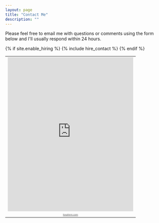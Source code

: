 ```yaml
---
layout: page
title: "Contact Me"
description: ""
---
```


Please feel free to email me with questions or comments using the form below and I'll usually respond within 24 hours.

{% if site.enable_hiring %}
{% include hire_contact %}
{% endif %}

<div>
<table cellspacing="0" cellpadding="0" border="0"><tr><td><iframe width="400" height="490" frameborder="0" src="http://www.foxyform.com/form.php?id=293666&sec_hash=3c74e84b2c8"></iframe></td></tr><tr><td align="center"><a style="font:8px Arial;color:#5C5C5C;" href="http://www.foxyform.com">foxyform.com</a></td></tr></table>
</div>
